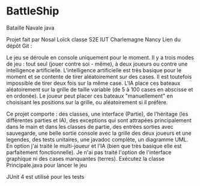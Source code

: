 ﻿# BattleShip
Bataille Navale java

Projet fait par Nosal Loïck classe S2E IUT Charlemagne Nancy
Lien du dépôt Git : 

Le jeu se déroule en console uniquement pour le moment.
Il y a trois modes de jeu : tout seul (jouer contre soi - même), à deux joueurs ou contre une intelligence artificielle.
L'intelligence artificielle est très basique pour le moment et se contente de tirer aléatoirement sur des cases. 
Il est toutefois impossible de tirer deux fois sur la même case.
L'IA place ces bateaux aléatoirement sur la grille de taille variable (de 5 à 100 cases en abscisse et en ordonée).
Le joueur peut placer ces bateaux "manuellement" en choisisant les positions sur la grille, ou aléatoirement si il préfère.

Ce projet comporte : des classes, une interface (Partie), de l'héritage (les différentes parties et IA), des exceptions qui sont attrapées principalement dans le main et dans les classes de partie, des entrées sorties avec sauvegarde, une belle sortie console avec la grille des deux joueurs et une legendes, des tests unitaires, une javadoc complète, un diagramme UML.
En option j'ai traité le multi-joueur et l'IA (bien que très basique elle est parfaitement fonctionnelle).
Je n'ai pas traité l'option de l'interface graphique ni des cases manquantes (terres).
Exécutez la classe Principale.java pour lancer le jeu

JUnit 4 est utilisé pour les tests
